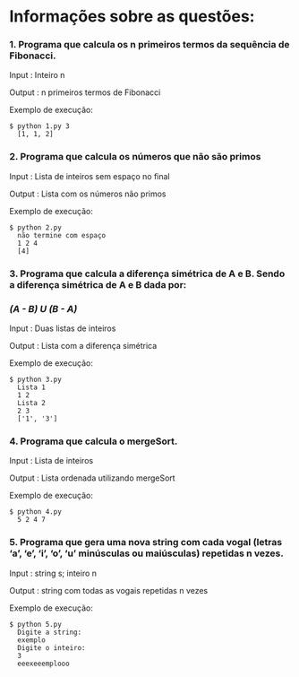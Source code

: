 # Informações sobre as questões:

### 1. Programa que calcula os n primeiros termos da sequência de Fibonacci.
  
   Input  : Inteiro n
  
   Output : n primeiros termos de Fibonacci
  
   Exemplo de execução:
  ```
  $ python 1.py 3
    [1, 1, 2]
  ```

### 2. Programa que calcula os números que não são primos
  
   Input  : Lista de inteiros sem espaço no final
  
   Output : Lista com os números não primos
  
   Exemplo de execução:
  ```
  $ python 2.py
    não termine com espaço
    1 2 4
    [4]
  ```

### 3. Programa que calcula a diferença simétrica de A e B. Sendo a diferença simétrica de A e B dada por: 

### *(A - B) U (B - A)*
  
   Input  : Duas listas de inteiros
  
   Output : Lista com a diferença simétrica
  
   Exemplo de execução:
  ```
  $ python 3.py
    Lista 1
    1 2 
    Lista 2 
    2 3
    ['1', '3']
  ```

### 4. Programa que calcula o mergeSort.
  
   Input  : Lista de inteiros
  
   Output : Lista ordenada utilizando mergeSort
  
   Exemplo de execução:
  ```
  $ python 4.py
    5 2 4 7
  ```

### 5. Programa que gera uma nova string com cada vogal (letras ‘a’, ‘e’, ‘i’, ‘o’, ‘u’ minúsculas ou maiúsculas) repetidas n vezes.
  
   Input  : string s; inteiro n
  
   Output : string com todas as vogais repetidas n vezes
  
   Exemplo de execução:
  ```
  $ python 5.py
    Digite a string:
    exemplo
    Digite o inteiro:
    3
    eeexeeemplooo
  ```

